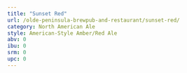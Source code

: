 ```yaml
---
title: "Sunset Red"
url: /olde-peninsula-brewpub-and-restaurant/sunset-red/
category: North American Ale
style: American-Style Amber/Red Ale
abv: 0
ibu: 0
srm: 0
upc: 0
---
```


